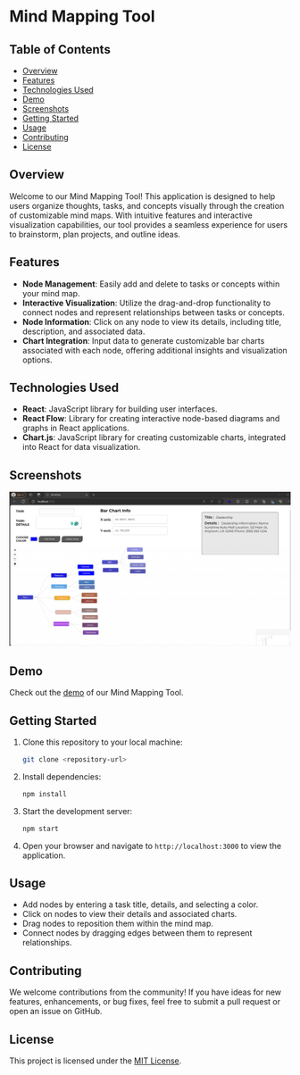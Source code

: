 # Mind Mapping Tool

## Table of Contents

- [Overview](#overview)
- [Features](#features)
- [Technologies Used](#technologies-used)
- [Demo](#demo)
- [Screenshots](#screenshots)
- [Getting Started](#getting-started)
- [Usage](#usage)
- [Contributing](#contributing)
- [License](#license)


## Overview

Welcome to our Mind Mapping Tool! This application is designed to help users organize thoughts, tasks, and concepts visually through the creation of customizable mind maps. With intuitive features and interactive visualization capabilities, our tool provides a seamless experience for users to brainstorm, plan projects, and outline ideas.

## Features

- **Node Management**: Easily add and delete to tasks or concepts within your mind map.
- **Interactive Visualization**: Utilize the drag-and-drop functionality to connect nodes and represent relationships between tasks or concepts.
- **Node Information**: Click on any node to view its details, including title, description, and associated data.
- **Chart Integration**: Input data to generate customizable bar charts associated with each node, offering additional insights and visualization options.

## Technologies Used

- **React**: JavaScript library for building user interfaces.
- **React Flow**: Library for creating interactive node-based diagrams and graphs in React applications.
- **Chart.js**: JavaScript library for creating customizable charts, integrated into React for data visualization.

## Screenshots

![Screenshot 1](/public/demo.png)

## Demo

Check out the [demo](https://mind-map-jade-three.vercel.app/) of our Mind Mapping Tool.

## Getting Started

1. Clone this repository to your local machine:

   ```sh
   git clone <repository-url>
   ```

2. Install dependencies:

   ```sh
   npm install
   ```

3. Start the development server:

   ```sh
   npm start
   ```

4. Open your browser and navigate to `http://localhost:3000` to view the application.

## Usage

- Add nodes by entering a task title, details, and selecting a color.
- Click on nodes to view their details and associated charts.
- Drag nodes to reposition them within the mind map.
- Connect nodes by dragging edges between them to represent relationships.

## Contributing

We welcome contributions from the community! If you have ideas for new features, enhancements, or bug fixes, feel free to submit a pull request or open an issue on GitHub.

## License

This project is licensed under the [MIT License](LICENSE).

